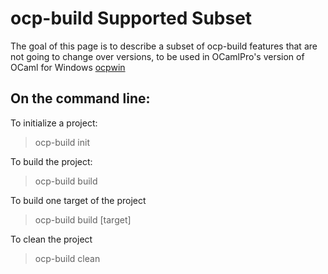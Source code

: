 # ocp-build Supported Subset

The goal of this page is to describe a subset of ocp-build features that
are not going to change over versions, to be used in OCamlPro's version of
OCaml for Windows [ocpwin](http://github.com/OCamlPro/ocpwin-distrib)

## On the command line:

To initialize a project:

> ocp-build init

To build the project:

> ocp-build build

To build one target of the project

> ocp-build build [target]

To clean the project

> ocp-build clean

